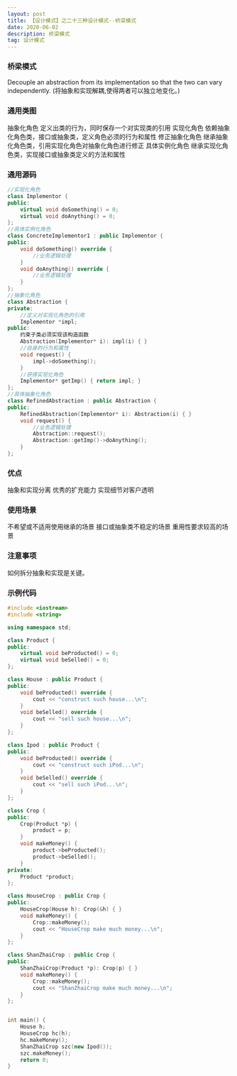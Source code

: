 ```yaml
---
layout: post
title: 【设计模式】之二十三种设计模式--桥梁模式
date: 2020-06-02
description: 桥梁模式
tag: 设计模式
---
```

### 桥梁模式
Decouple an abstraction from its implementation so that the two can vary independently.
(将抽象和实现解耦,使得两者可以独立地变化。)
### 通用类图
抽象化角色
定义出类的行为，同时保存一个对实现类的引用
实现化角色
依赖抽象化角色类，接口或抽象类，定义角色必须的行为和属性
修正抽象化角色
继承抽象化角色类，引用实现化角色对抽象化角色进行修正
具体实例化角色
继承实现化角色类，实现接口或抽象类定义的方法和属性
### 通用源码
```cpp
//实现化角色
class Implementor {
public:
    virtual void doSomething() = 0;
    virtual void doAnything() = 0;
};
//具体实例化角色
class ConcreteImplementor1 : public Implementor {
public:
    void doSomething() override {
        //业务逻辑处理
    }
    void doAnything() override {
        //业务逻辑处理
    }
};
//抽象化角色
class Abstraction {
private:
    //定义对实现化角色的引用
    Implementor *impl;
public:
    约束子类必须实现该构造函数
    Abstraction(Implementor* i): impl(i) { }
    //自身的行为和属性
    void request() {
        impl->doSomething();
    }
    //获得实现化角色
    Implementor* getImp() { return impl; }
};
//具体抽象化角色
class RefinedAbstraction : public Abstraction {
public:
    RefinedAbstraction(Implementor* i): Abstraction(i) { }
    void request() {
        //业务逻辑处理
        Abstraction::request();
        Abstraction::getImp()->doAnything();
    }
};
```
### 优点
抽象和实现分离
优秀的扩充能力
实现细节对客户透明
### 使用场景
不希望或不适用使用继承的场景
接口或抽象类不稳定的场景
重用性要求较高的场景
### 注意事项
如何拆分抽象和实现是关键。
### 示例代码
```cpp
#include <iostream>
#include <string>

using namespace std;

class Product {
public:
    virtual void beProducted() = 0;
    virtual void beSelled() = 0;
};

class House : public Product {
public:
    void beProducted() override {
        cout << "construct such house...\n";
    }
    void beSelled() override {
        cout << "sell such house...\n";
    }
};

class Ipod : public Product {
public:
    void beProducted() override {
        cout << "construct such iPod...\n";
    }
    void beSelled() override {
        cout << "sell such iPod...\n";
    }
};

class Crop {
public:
    Crop(Product *p) {
        product = p;
    }
    void makeMoney() {
        product->beProducted();
        product->beSelled();
    }
private:
    Product *product;
};

class HouseCrop : public Crop {
public:
    HouseCrop(House h): Crop(&h) { }
    void makeMoney() {
        Crop::makeMoney();
        cout << "HouseCrop make much money...\n";
    }
};

class ShanZhaiCrop : public Crop {
public:
    ShanZhaiCrop(Product *p): Crop(p) { }
    void makeMoney() {
        Crop::makeMoney();
        cout << "ShanZhaiCrop make much money...\n";
    }
};


int main() {
    House h;
    HouseCrop hc(h);
    hc.makeMoney();
    ShanZhaiCrop szc(new Ipod());
    szc.makeMoney();
    return 0;
}
```
